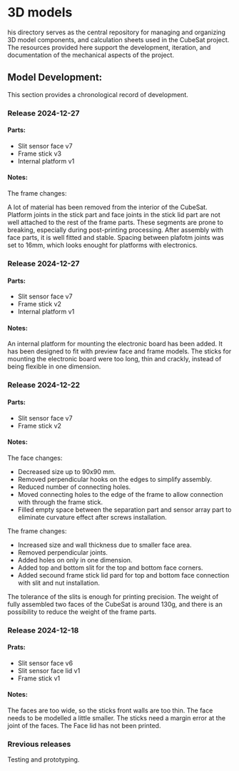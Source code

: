 # 3D models

 his directory serves as the central repository for managing and organizing 3D model components, and calculation sheets used in the CubeSat project. The resources provided here support the development, iteration, and documentation of the mechanical aspects of the project.

## Model Development:

This section provides a chronological record of development.

### Release 2024-12-27

#### Parts:
- Slit sensor face v7
- Frame stick v3
- Internal platform v1

#### Notes:
The frame changes:

A lot of material has been removed from the interior of the CubeSat. 
Platform joints in the stick part and face joints in the stick lid part are not well attached to the rest of the frame parts. 
These segments are prone to breaking, especially during post-printing processing. 
After assembly with face parts, it is well fitted and stable. 
Spacing between plafotm joints was set to 16mm, which looks enought for platforms with electronics.

### Release 2024-12-27

#### Parts:
- Slit sensor face v7
- Frame stick v2
- Internal platform v1

#### Notes:
An internal platform for mounting the electronic board has been added. 
It has been designed to fit with preview face and frame models. 
The sticks for mounting the electronic board were too long, thin and crackly, instead of being flexible in one dimension.

### Release 2024-12-22

#### Parts:
- Slit sensor face v7
- Frame stick v2

#### Notes:
The face changes:
- Decreased size up to 90x90 mm.
- Removed perpendicular hooks on the edges to simplify assembly.
- Reduced number of connecting holes.
- Moved connecting holes to the edge of the frame to allow connection with through the frame stick.
- Filled empty space between the separation part and sensor array part to eliminate curvature effect after screws installation.

The frame changes:
- Increased size and wall thickness due to smaller face area.
- Removed perpendicular joints.
- Added holes on only in one dimension.
- Added top and bottom slit for the top and bottom face corners.
- Added secound frame stick lid pard for top and bottom face connection with slit and nut installation.
 
The tolerance of the slits is enough for printing precision. 
The weight of fully assembled two faces of the CubeSat  is around 130g, and there is an possibility to reduce the weight of the frame parts.

### Release 2024-12-18

#### Prats:
- Slit sensor face v6
- Slit sensor face lid v1
- Frame stick v1

#### Notes:
The faces are too wide, so the sticks front walls are too thin. 
The face needs to be modelled a little smaller. 
The sticks need a margin error at the joint of the faces. 
The Face lid has not been printed.

### Rrevious releases

Testing and prototyping.
